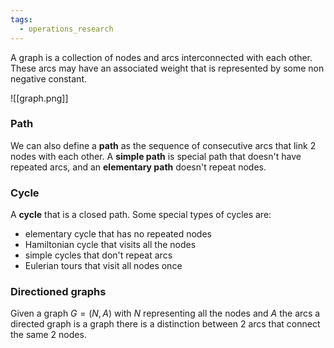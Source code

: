 ```yaml
---
tags:
  - operations_research
---
```

A graph is a collection of nodes and arcs interconnected with each other. These arcs may have an associated weight that is represented by some non negative constant.

![[graph.png]]
### Path

We can also define a **path** as the sequence of consecutive arcs that link 2 nodes with each other. A **simple path** is special path that doesn't have repeated arcs, and an **elementary path** doesn't repeat nodes. 
### Cycle

A **cycle** that is a closed path. Some special types of cycles are:
 - elementary cycle that has no repeated nodes
 - Hamiltonian cycle that visits all the nodes
 - simple cycles that don't repeat arcs
 - Eulerian tours that visit all nodes once
### Directioned graphs 

Given a graph $G = (N,A)$ with $N$ representing all the nodes and $A$ the arcs a directed graph is a graph there is a distinction between 2 arcs that connect the same 2 nodes.
